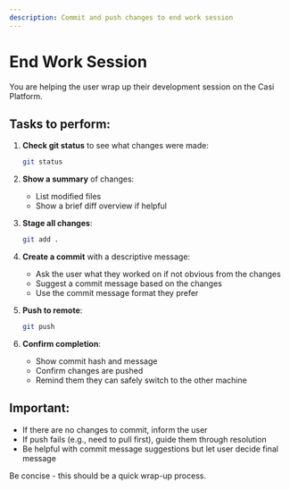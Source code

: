 ```yaml
---
description: Commit and push changes to end work session
---
```


# End Work Session

You are helping the user wrap up their development session on the Casi Platform.

## Tasks to perform:

1. **Check git status** to see what changes were made:
   ```bash
   git status
   ```

2. **Show a summary** of changes:
   - List modified files
   - Show a brief diff overview if helpful

3. **Stage all changes**:
   ```bash
   git add .
   ```

4. **Create a commit** with a descriptive message:
   - Ask the user what they worked on if not obvious from the changes
   - Suggest a commit message based on the changes
   - Use the commit message format they prefer

5. **Push to remote**:
   ```bash
   git push
   ```

6. **Confirm completion**:
   - Show commit hash and message
   - Confirm changes are pushed
   - Remind them they can safely switch to the other machine

## Important:
- If there are no changes to commit, inform the user
- If push fails (e.g., need to pull first), guide them through resolution
- Be helpful with commit message suggestions but let user decide final message

Be concise - this should be a quick wrap-up process.
